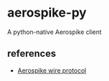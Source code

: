 # aerospike-py

A python-native Aerospike client

## references

* [Aerospike wire protocol](http://www.aerospike.com/docs/reference/wire-protocol/)
